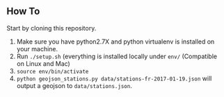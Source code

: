 How To
------

Start by cloning this repository.

1. Make sure you have python2.7X and python virtualenv is installed on your machine.
2. Run `./setup.sh` (everything is installed locally under `env/` (Compatible on Linux and Mac)
3. `source env/bin/activate`
4. `python geojson_stations.py data/stations-fr-2017-01-19.json` will output a geojson to `data/stations.json`.
